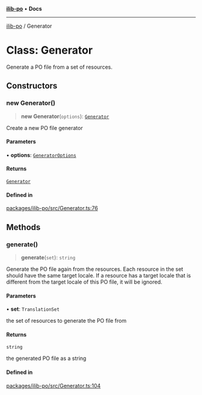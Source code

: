 [**ilib-po**](../index.md) • **Docs**

***

[ilib-po](../index.md) / Generator

# Class: Generator

Generate a PO file from a set of resources.

## Constructors

### new Generator()

> **new Generator**(`options`): [`Generator`](Generator.md)

Create a new PO file generator

#### Parameters

• **options**: [`GeneratorOptions`](../interfaces/GeneratorOptions.md)

#### Returns

[`Generator`](Generator.md)

#### Defined in

[packages/ilib-po/src/Generator.ts:76](https://github.com/iLib-js/ilib-mono/blob/ddf9d893c14f3d56f8b7c289351b045aed9742ab/packages/ilib-po/src/Generator.ts#L76)

## Methods

### generate()

> **generate**(`set`): `string`

Generate the PO file again from the resources. Each resource in the set
should have the same target locale. If a resource has a target locale
that is different from the target locale of this PO file, it will be
ignored.

#### Parameters

• **set**: `TranslationSet`

the set of resources to generate the PO file from

#### Returns

`string`

the generated PO file as a string

#### Defined in

[packages/ilib-po/src/Generator.ts:104](https://github.com/iLib-js/ilib-mono/blob/ddf9d893c14f3d56f8b7c289351b045aed9742ab/packages/ilib-po/src/Generator.ts#L104)
